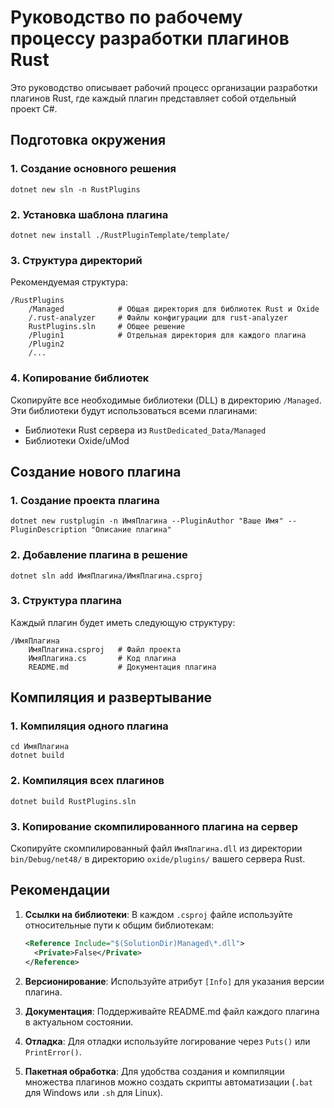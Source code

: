 # Руководство по рабочему процессу разработки плагинов Rust

Это руководство описывает рабочий процесс организации разработки плагинов Rust, где каждый плагин представляет собой отдельный проект C#.

## Подготовка окружения

### 1. Создание основного решения

```
dotnet new sln -n RustPlugins
```

### 2. Установка шаблона плагина

```
dotnet new install ./RustPluginTemplate/template/
```

### 3. Структура директорий

Рекомендуемая структура:
```
/RustPlugins
    /Managed            # Общая директория для библиотек Rust и Oxide
    /.rust-analyzer     # Файлы конфигурации для rust-analyzer
    RustPlugins.sln     # Общее решение
    /Plugin1            # Отдельная директория для каждого плагина
    /Plugin2
    /...
```

### 4. Копирование библиотек

Скопируйте все необходимые библиотеки (DLL) в директорию `/Managed`. Эти библиотеки будут использоваться всеми плагинами:
- Библиотеки Rust сервера из `RustDedicated_Data/Managed`
- Библиотеки Oxide/uMod

## Создание нового плагина

### 1. Создание проекта плагина

```
dotnet new rustplugin -n ИмяПлагина --PluginAuthor "Ваше Имя" --PluginDescription "Описание плагина"
```

### 2. Добавление плагина в решение

```
dotnet sln add ИмяПлагина/ИмяПлагина.csproj
```

### 3. Структура плагина

Каждый плагин будет иметь следующую структуру:
```
/ИмяПлагина
    ИмяПлагина.csproj   # Файл проекта
    ИмяПлагина.cs       # Код плагина
    README.md           # Документация плагина
```

## Компиляция и развертывание

### 1. Компиляция одного плагина

```
cd ИмяПлагина
dotnet build
```

### 2. Компиляция всех плагинов

```
dotnet build RustPlugins.sln
```

### 3. Копирование скомпилированного плагина на сервер

Скопируйте скомпилированный файл `ИмяПлагина.dll` из директории `bin/Debug/net48/` в директорию `oxide/plugins/` вашего сервера Rust.

## Рекомендации

1. **Ссылки на библиотеки**: В каждом `.csproj` файле используйте относительные пути к общим библиотекам:
   ```xml
   <Reference Include="$(SolutionDir)Managed\*.dll">
     <Private>False</Private>
   </Reference>
   ```

2. **Версионирование**: Используйте атрибут `[Info]` для указания версии плагина.

3. **Документация**: Поддерживайте README.md файл каждого плагина в актуальном состоянии.

4. **Отладка**: Для отладки используйте логирование через `Puts()` или `PrintError()`.

5. **Пакетная обработка**: Для удобства создания и компиляции множества плагинов можно создать скрипты автоматизации (`.bat` для Windows или `.sh` для Linux).
